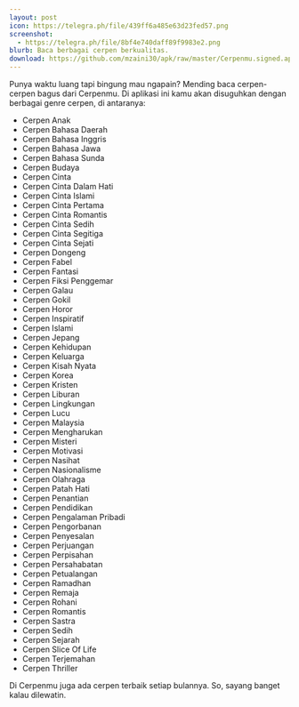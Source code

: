 ```yaml
---
layout: post
icon: https://telegra.ph/file/439ff6a485e63d23fed57.png
screenshot:
  - https://telegra.ph/file/8bf4e740daff89f9983e2.png
blurb: Baca berbagai cerpen berkualitas.
download: https://github.com/mzaini30/apk/raw/master/Cerpenmu.signed.apk
---
```


Punya waktu luang tapi bingung mau ngapain? Mending baca cerpen-cerpen bagus dari Cerpenmu. Di aplikasi ini kamu akan disuguhkan dengan berbagai genre cerpen, di antaranya:

- Cerpen Anak 
- Cerpen Bahasa Daerah 
- Cerpen Bahasa Inggris 
- Cerpen Bahasa Jawa 
- Cerpen Bahasa Sunda 
- Cerpen Budaya 
- Cerpen Cinta 
- Cerpen Cinta Dalam Hati 
- Cerpen Cinta Islami 
- Cerpen Cinta Pertama 
- Cerpen Cinta Romantis 
- Cerpen Cinta Sedih 
- Cerpen Cinta Segitiga 
- Cerpen Cinta Sejati 
- Cerpen Dongeng 
- Cerpen Fabel 
- Cerpen Fantasi 
- Cerpen Fiksi Penggemar 
- Cerpen Galau 
- Cerpen Gokil 
- Cerpen Horor 
- Cerpen Inspiratif 
- Cerpen Islami 
- Cerpen Jepang 
- Cerpen Kehidupan 
- Cerpen Keluarga 
- Cerpen Kisah Nyata 
- Cerpen Korea 
- Cerpen Kristen 
- Cerpen Liburan 
- Cerpen Lingkungan 
- Cerpen Lucu 
- Cerpen Malaysia 
- Cerpen Mengharukan 
- Cerpen Misteri 
- Cerpen Motivasi 
- Cerpen Nasihat 
- Cerpen Nasionalisme 
- Cerpen Olahraga 
- Cerpen Patah Hati 
- Cerpen Penantian 
- Cerpen Pendidikan 
- Cerpen Pengalaman Pribadi 
- Cerpen Pengorbanan 
- Cerpen Penyesalan 
- Cerpen Perjuangan 
- Cerpen Perpisahan 
- Cerpen Persahabatan 
- Cerpen Petualangan 
- Cerpen Ramadhan 
- Cerpen Remaja 
- Cerpen Rohani 
- Cerpen Romantis 
- Cerpen Sastra 
- Cerpen Sedih 
- Cerpen Sejarah 
- Cerpen Slice Of Life 
- Cerpen Terjemahan 
- Cerpen Thriller  

Di Cerpenmu juga ada cerpen terbaik setiap bulannya. So, sayang banget kalau dilewatin.


